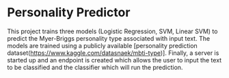 # Personality Predictor

This project trains three models (Logistic Regression, SVM, Linear SVM) to predict the Myer-Briggs personality type associated with input text. The models are trained using a publicly available [personality prediction dataset(https://www.kaggle.com/datasnaek/mbti-type)]. Finally, a server is started up and an endpoint is created which allows the user to input the text to be classified and the classifier which will run the prediction.
